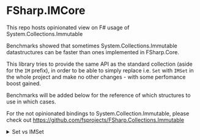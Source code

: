 # FSharp.IMCore


This repo hosts opinionated view on F# usage of System.Collections.Immutable

Benchmarks showed that sometimes System.Collections.Immutable datastructures can be faster than ones implemented in FSharp.Core.

This library tries to provide the same API as the standard collection (aside for the `IM` prefix),
in order to be able to simply replace i.e. `Set` with `IMSet` in the whole project and make no other changes - with some perfomance boost gained.



Benchmarks will be added below for the reference of which structures to use in which cases.


For the not opinionated bindings to System.Collection.Immutable, please check out https://github.com/fsprojects/FSharp.Collections.Immutable


<details>
<summary>Set vs IMSet</summary>

BenchmarkDotNet=v0.12.1, OS=macOS Catalina 10.15.4 (19E287) [Darwin 19.4.0]
Intel Core i9-9980HK CPU 2.40GHz, 1 CPU, 16 logical and 8 physical cores
.NET Core SDK=5.0.101
[Host]     : .NET Core 5.0.1 (CoreCLR 5.0.120.57516, CoreFX 5.0.120.57516), X64 RyuJIT DEBUG
DefaultJob : .NET Core 5.0.1 (CoreCLR 5.0.120.57516, CoreFX 5.0.120.57516), X64 RyuJIT




|          Method |     N |              Mean |           Error |          StdDev |            Median |     Gen 0 |    Gen 1 |    Gen 2 | Allocated |
|---------------- |------ |------------------:|----------------:|----------------:|------------------:|----------:|---------:|---------:|----------:|
|       SetForAll |  1000 |         14.700 ns |       0.2455 ns |       0.2050 ns |         14.752 ns |    0.0029 |        - |        - |      24 B |
|     IMSetForAll |  1000 |     29,054.930 ns |     615.0602 ns |   1,813.5189 ns |     28,251.453 ns |         - |        - |        - |      24 B |
|   SetDifference |  1000 |    524,132.267 ns |  10,119.2133 ns |  11,653.3011 ns |    523,768.420 ns |   55.6641 |   8.7891 |        - |  467080 B |
| IMSetDifference |  1000 |    174,949.721 ns |   3,250.3236 ns |   2,881.3272 ns |    174,564.877 ns |         - |        - |        - |         - |
|         SetFold |  1000 |      7,993.737 ns |     132.2576 ns |     157.4433 ns |      7,921.279 ns |         - |        - |        - |      24 B |
|       IMSetFold |  1000 |     33,549.818 ns |     657.3066 ns |     831.2824 ns |     33,344.952 ns |         - |        - |        - |      88 B |
|          SetMap |  1000 |    771,399.931 ns |  11,264.1887 ns |  16,154.7628 ns |    767,108.819 ns |   72.2656 |  23.4375 |        - |  612328 B |
|        IMSetMap |  1000 |    873,785.402 ns |  10,571.7963 ns |   9,371.6221 ns |    872,050.853 ns |   17.5781 |   5.8594 |        - |  152816 B |
|       SetFilter |  1000 |    218,700.975 ns |   3,205.7012 ns |   2,998.6149 ns |    218,443.311 ns |   27.0996 |   2.9297 |        - |  228160 B |
|     IMSetFilter |  1000 |     59,390.583 ns |     676.9961 ns |     600.1394 ns |     59,330.238 ns |    3.8452 |   0.4272 |        - |   32240 B |
|       SetForAll | 10000 |          9.706 ns |       0.2080 ns |       0.2043 ns |          9.682 ns |    0.0029 |        - |        - |      24 B |
|     IMSetForAll | 10000 |    266,011.907 ns |   5,206.9852 ns |   4,870.6172 ns |    265,458.884 ns |         - |        - |        - |      24 B |
|   SetDifference | 10000 |  8,270,620.653 ns | 164,144.7644 ns | 255,553.6228 ns |  8,267,830.445 ns |  734.3750 | 296.8750 |        - | 6247053 B |
| IMSetDifference | 10000 |  2,194,955.674 ns |  42,296.4607 ns |  54,997.3462 ns |  2,185,339.125 ns |         - |        - |        - |       1 B |
|         SetFold | 10000 |    116,751.321 ns |   2,271.0171 ns |   2,615.3066 ns |    116,162.927 ns |         - |        - |        - |      24 B |
|       IMSetFold | 10000 |    365,052.433 ns |   7,190.9664 ns |   9,350.2875 ns |    365,610.228 ns |         - |        - |        - |      88 B |
|          SetMap | 10000 | 14,713,954.222 ns | 216,661.3646 ns | 192,064.6564 ns | 14,688,465.070 ns | 1046.8750 | 468.7500 | 109.3750 | 7847356 B |
|        IMSetMap | 10000 | 12,298,302.701 ns | 233,818.5241 ns | 250,183.2011 ns | 12,269,631.336 ns |  187.5000 |  93.7500 |  31.2500 | 1622349 B |
|       SetFilter | 10000 |  3,731,749.163 ns |  65,027.2574 ns |  63,865.4617 ns |  3,736,295.391 ns |  382.8125 | 156.2500 |        - | 3230803 B |
|     IMSetFilter | 10000 |    657,238.891 ns |  11,280.3972 ns |  11,584.1374 ns |    652,125.737 ns |   43.9453 |  17.5781 |        - |  370736 B |

</details>